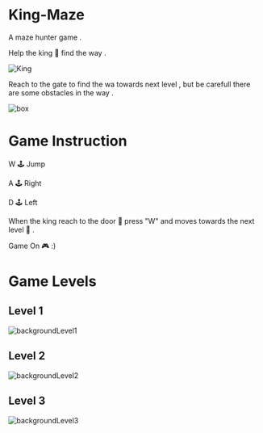 # King-Maze
A maze hunter game . 

Help the king 👑 find the way .

![King](https://user-images.githubusercontent.com/100219950/227506872-0c0893be-26d7-46a5-be75-74c885e36cd8.PNG)

Reach to the gate to find the wa towards next level , but be carefull there are some obstacles in the way .

![box](https://user-images.githubusercontent.com/100219950/227507417-156a1f51-dd1d-448b-a20d-e0f00637ef07.png)


# Game Instruction 
W 🕹️ Jump 

A 🕹️ Right

D 🕹️ Left 

When the king reach to the door 🚪 press "W" and moves towards the next level 🔑 .

Game On 🎮 :) 

# Game Levels
## Level 1
![backgroundLevel1](https://user-images.githubusercontent.com/100219950/227505502-ab150fb6-c3e8-4288-a9cd-3266655a1116.png)
## Level 2
![backgroundLevel2](https://user-images.githubusercontent.com/100219950/227505515-fd3b8fd0-4856-4abd-8376-e61040219181.png)
## Level 3
![backgroundLevel3](https://user-images.githubusercontent.com/100219950/227505531-7130d4eb-8c0d-4496-9a77-4ffc0e4bd961.png)
